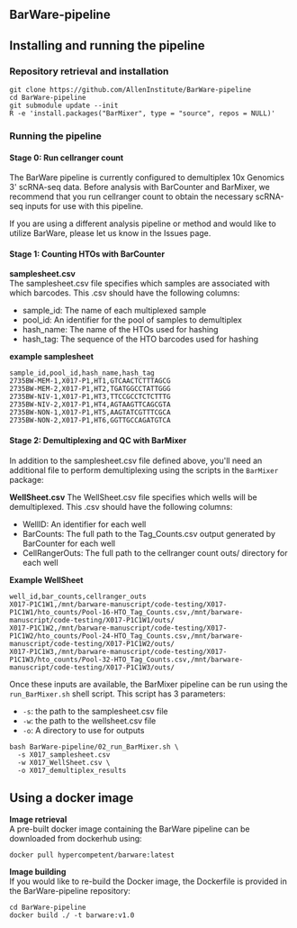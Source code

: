 ## BarWare-pipeline


## Installing and running the pipeline

### Repository retrieval and installation

```
git clone https://github.com/AllenInstitute/BarWare-pipeline
cd BarWare-pipeline
git submodule update --init
R -e 'install.packages("BarMixer", type = "source", repos = NULL)'
```

### Running the pipeline

#### Stage 0: Run cellranger count

The BarWare pipeline is currently configured to demultiplex 10x Genomics 3' scRNA-seq data. Before analysis with BarCounter and BarMixer, we recommend that you run cellranger count to obtain the necessary scRNA-seq inputs for use with this pipeline.

If you are using a different analysis pipeline or method and would like to utilize BarWare, please let us know in the Issues page.

#### Stage 1: Counting HTOs with BarCounter

**samplesheet.csv**  
The samplesheet.csv file specifies which samples are associated with which barcodes. This .csv should have the following columns:  
- sample_id: The name of each multiplexed sample
- pool_id: An identifier for the pool of samples to demultiplex
- hash_name: The name of the HTOs used for hashing
- hash_tag: The sequence of the HTO barcodes used for hashing

**example samplesheet**
```
sample_id,pool_id,hash_name,hash_tag
2735BW-MEM-1,X017-P1,HT1,GTCAACTCTTTAGCG
2735BW-MEM-2,X017-P1,HT2,TGATGGCCTATTGGG
2735BW-NIV-1,X017-P1,HT3,TTCCGCCTCTCTTTG
2735BW-NIV-2,X017-P1,HT4,AGTAAGTTCAGCGTA
2735BW-NON-1,X017-P1,HT5,AAGTATCGTTTCGCA
2735BW-NON-2,X017-P1,HT6,GGTTGCCAGATGTCA
```

#### Stage 2: Demultiplexing and QC with BarMixer

In addition to the samplesheet.csv file defined above, you'll need an additional file to perform demultiplexing using the scripts in the `BarMixer` package:

**WellSheet.csv**
The WellSheet.csv file specifies which wells will be demultiplexed. This .csv should have the following columns:
- WellID: An identifier for each well
- BarCounts: The full path to the Tag_Counts.csv output generated by BarCounter for each well
- CellRangerOuts: The full path to the cellranger count outs/ directory for each well

**Example WellSheet**
```
well_id,bar_counts,cellranger_outs
X017-P1C1W1,/mnt/barware-manuscript/code-testing/X017-P1C1W1/hto_counts/Pool-16-HTO_Tag_Counts.csv,/mnt/barware-manuscript/code-testing/X017-P1C1W1/outs/
X017-P1C1W2,/mnt/barware-manuscript/code-testing/X017-P1C1W2/hto_counts/Pool-24-HTO_Tag_Counts.csv,/mnt/barware-manuscript/code-testing/X017-P1C1W2/outs/
X017-P1C1W3,/mnt/barware-manuscript/code-testing/X017-P1C1W3/hto_counts/Pool-32-HTO_Tag_Counts.csv,/mnt/barware-manuscript/code-testing/X017-P1C1W3/outs/
```

Once these inputs are available, the BarMixer pipeline can be run using the `run_BarMixer.sh` shell script. This script has 3 parameters:
- `-s`: the path to the samplesheet.csv file
- `-w`: the path to the wellsheet.csv file
- `-o`: A directory to use for outputs

```
bash BarWare-pipeline/02_run_BarMixer.sh \
  -s X017_samplesheet.csv
  -w X017_WellSheet.csv \
  -o X017_demultiplex_results
```

## Using a docker image

**Image retrieval**  
A pre-built docker image containing the BarWare pipeline can be downloaded from dockerhub using:
```
docker pull hypercompetent/barware:latest
```

**Image building**  
If you would like to re-build the Docker image, the Dockerfile is provided in the BarWare-pipeline repository:
```
cd BarWare-pipeline
docker build ./ -t barware:v1.0
```

